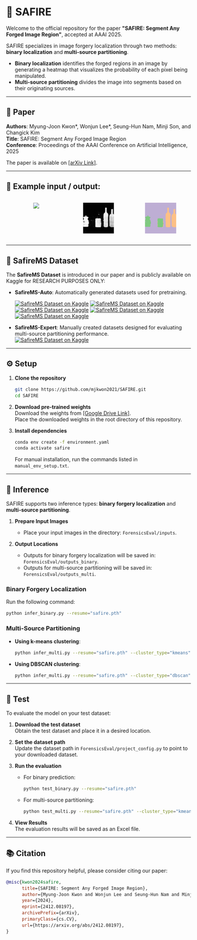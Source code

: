 # 💎 SAFIRE

Welcome to the official repository for the paper **"SAFIRE: Segment Any Forged Image Region"**, accepted at AAAI 2025.

SAFIRE specializes in image forgery localization through two methods: **binary localization** and **multi-source partitioning**.  
- **Binary localization** identifies the forged regions in an image  by generating a heatmap that visualizes the probability of each pixel being manipulated.
- **Multi-source partitioning** divides the image into segments based on their originating sources.

---

## 📄 Paper

**Authors**: Myung-Joon Kwon*, Wonjun Lee*, Seung-Hun Nam, Minji Son, and Changick Kim  
**Title**: SAFIRE: Segment Any Forged Image Region  
**Conference**: Proceedings of the AAAI Conference on Artificial Intelligence, 2025  

The paper is available on [[arXiv Link]](https://arxiv.org/abs/2412.08197).

---
## 🎨 Example input / output:

<div style="display: flex; justify-content: space-between; gap: 5px;">
  <figure style="text-align: center; width: 250px;">
    <img src="https://github.com/mjkwon2021/SAFIRE/blob/main/ForensicsEval/inputs/safire_example.png" width="250px">
  </figure>
  
  <figure style="text-align: center; width: 250px;">
    <img src="https://github.com/mjkwon2021/SAFIRE/blob/main/ForensicsEval/outputs_binary/safire_example.png.png" width="250px">
  </figure>
  
  <figure style="text-align: center; width: 250px;">
    <img src="https://github.com/mjkwon2021/SAFIRE/blob/main/ForensicsEval/outputs_multi/safire_example.png.png" width="250px">
  </figure>
</div>

---

## 🎁 SafireMS Dataset

The **SafireMS Dataset** is introduced in our paper and is publicly available on Kaggle for RESEARCH PURPOSES ONLY:  

- **SafireMS-Auto**: Automatically generated datasets used for pretraining.

   [![SafireMS Dataset on Kaggle](https://img.shields.io/badge/Kaggle-SafireMS--Auto_Splicing-red?logo=kaggle&style=flat)](https://www.kaggle.com/datasets/qsii24/safire-safirems-auto-splicing-dataset)
   [![SafireMS Dataset on Kaggle](https://img.shields.io/badge/Kaggle-SafireMS--Auto_CopyMove-orange?logo=kaggle&style=flat)](https://www.kaggle.com/datasets/qsii24/safire-safirems-auto-copymove-dataset)
   [![SafireMS Dataset on Kaggle](https://img.shields.io/badge/Kaggle-SafireMS--Auto_Removal_Part1/2-yellow?logo=kaggle&style=flat)](https://www.kaggle.com/datasets/qsii24/safire-safirems-auto-removal-part-12)
   [![SafireMS Dataset on Kaggle](https://img.shields.io/badge/Kaggle-SafireMS--Auto_Removal_Part2/2-green?logo=kaggle&style=flat)](https://www.kaggle.com/datasets/qsii24/safire-safirems-auto-removal-part-22)
   [![SafireMS Dataset on Kaggle](https://img.shields.io/badge/Kaggle-SafireMS--Auto_Generative_Reconstruction-blue?logo=kaggle&style=flat)](https://www.kaggle.com/datasets/qsii24/safire-safirems-auto-generative-reconstruction)

- **SafireMS-Expert**: Manually created datasets designed for evaluating multi-source partitioning performance.  
   [![SafireMS Dataset on Kaggle](https://img.shields.io/badge/Kaggle-SafireMS--Expert-blueviolet?logo=kaggle&style=flat)](https://www.kaggle.com/datasets/qsii24/safire-safirems-expert-multi-source-dataset)

---

## ⚙️ Setup

1. **Clone the repository**  
   ```bash
   git clone https://github.com/mjkwon2021/SAFIRE.git
   cd SAFIRE
   ```


2. **Download pre-trained weights**  
   Download the weights from [[Google Drive Link]](https://drive.google.com/drive/folders/1NRxep2G42OnVwCR9sGdf1iPqhCUrGmv2).  
   Place the downloaded weights in the root directory of this repository.


3. **Install dependencies**
   ```bash
   conda env create -f environment.yaml
   conda activate safire
   ```
   For manual installation, run the commands listed in `manual_env_setup.txt`.

---

## 🚀 Inference

SAFIRE supports two inference types: **binary forgery localization** and **multi-source partitioning**.

1. **Prepare Input Images**  
   - Place your input images in the directory: `ForensicsEval/inputs`.

2. **Output Locations**  
   - Outputs for binary forgery localization will be saved in: `ForensicsEval/outputs_binary`.  
   - Outputs for multi-source partitioning will be saved in: `ForensicsEval/outputs_multi`.

### Binary Forgery Localization
Run the following command:
```bash
python infer_binary.py --resume="safire.pth"
```

### Multi-Source Partitioning
- **Using k-means clustering**:
  ```bash
  python infer_multi.py --resume="safire.pth" --cluster_type="kmeans" --kmeans_cluster_num=3
  ```
- **Using DBSCAN clustering**:
  ```bash
  python infer_multi.py --resume="safire.pth" --cluster_type="dbscan" --dbscan_eps=0.2 --dbscan_min_samples=1
  ```

---
## 🧪 Test

To evaluate the model on your test dataset:

1. **Download the test dataset**  
   Obtain the test dataset and place it in a desired location.


2. **Set the dataset path**  
   Update the dataset path in `ForensicsEval/project_config.py` to point to your downloaded dataset.


3. **Run the evaluation**  
   - For binary prediction:
     ```bash
     python test_binary.py --resume="safire.pth"
     ```
   - For multi-source partitioning:
     ```bash
     python test_multi.py --resume="safire.pth" --cluster_type="kmeans" --kmeans_cluster_num=3
     ```

4. **View Results**  
   The evaluation results will be saved as an Excel file.

---

## 📚 Citation

If you find this repository helpful, please consider citing our paper:

[//]: # (AAAI version:)

[//]: # (```bibtex)

[//]: # (@inproceedings{kwon2025safire,)

[//]: # (  title={SAFIRE: Segment Any Forged Image Region},)

[//]: # (  author={Kwon, Myung-Joon and Lee, Wonjun and Nam, Seung-Hun and Son, Minji and Kim, Changick},)

[//]: # (  booktitle={Proceedings of the AAAI Conference on Artificial Intelligence},)

[//]: # (  year={2025})

[//]: # (})

[//]: # (```)
[//]: # (arXiv version:)
```bibtex
@misc{kwon2024safire,
      title={SAFIRE: Segment Any Forged Image Region}, 
      author={Myung-Joon Kwon and Wonjun Lee and Seung-Hun Nam and Minji Son and Changick Kim},
      year={2024},
      eprint={2412.08197},
      archivePrefix={arXiv},
      primaryClass={cs.CV},
      url={https://arxiv.org/abs/2412.08197}, 
}
```
